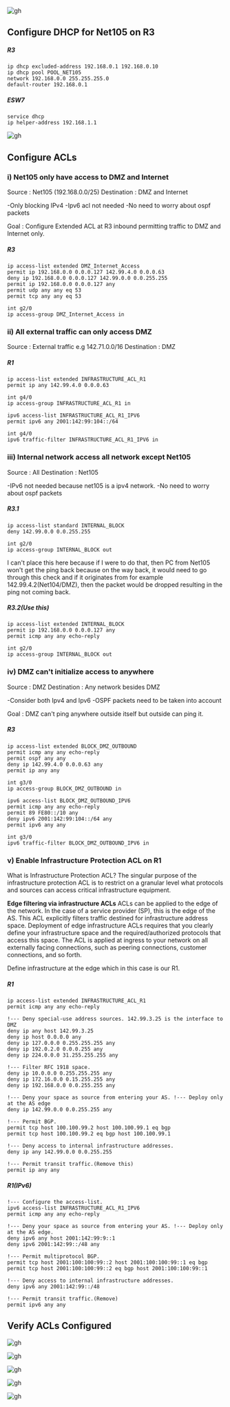 ![gh](https://raw.githubusercontent.com/ndriannazriel04/Advanced-Network-Tech/main/obsidian/images1734969308000iib9pn.png)

## Configure DHCP for Net105 on R3

##### R3
```
ip dhcp excluded-address 192.168.0.1 192.168.0.10
ip dhcp pool POOL_NET105
network 192.168.0.0 255.255.255.0
default-router 192.168.0.1
```

##### ESW7
```
service dhcp
ip helper-address 192.168.1.1
```

![gh](https://raw.githubusercontent.com/ndriannazriel04/Advanced-Network-Tech/main/obsidian/images1735483155000xhvkq2.png)

## Configure ACLs

### i) Net105 only have access to DMZ and Internet

Source : Net105 (192.168.0.0/25)
Destination : DMZ and Internet

-Only blocking IPv4
-Ipv6 acl not needed
-No need to worry about ospf packets

Goal : Configure Extended ACL at R3 inbound permitting traffic to DMZ and Internet only.

##### R3
```
ip access-list extended DMZ_Internet_Access
permit ip 192.168.0.0 0.0.0.127 142.99.4.0 0.0.0.63
deny ip 192.168.0.0 0.0.0.127 142.99.0.0 0.0.255.255
permit ip 192.168.0.0 0.0.0.127 any
permit udp any any eq 53
permit tcp any any eq 53

int g2/0
ip access-group DMZ_Internet_Access in
```

### ii) All external traffic can only access DMZ

Source : External traffic e.g 142.71.0.0/16
Destination : DMZ

##### R1
```
ip access-list extended INFRASTRUCTURE_ACL_R1
permit ip any 142.99.4.0 0.0.0.63

int g4/0
ip access-group INFRASTRUCTURE_ACL_R1 in
```

```
ipv6 access-list INFRASTRUCTURE_ACL_R1_IPV6
permit ipv6 any 2001:142:99:104::/64

int g4/0
ipv6 traffic-filter INFRASTRUCTURE_ACL_R1_IPV6 in
```
### iii) Internal network access all network except Net105

Source : All
Destination : Net105

-IPv6 not needed because net105 is a ipv4 network.
-No need to worry about ospf packets

##### R3.1
```
ip access-list standard INTERNAL_BLOCK
deny 142.99.0.0 0.0.255.255

int g2/0
ip access-group INTERNAL_BLOCK out
```
I can't place this here because if I were to do that, then PC from Net105 won't get the ping back because on the way back, it would need to go through this check and if it originates from for example 142.99.4.2(Net104/DMZ), then the packet would be dropped resulting in the ping not coming back.
##### R3.2(Use this)
```
ip access-list extended INTERNAL_BLOCK
permit ip 192.168.0.0 0.0.0.127 any
permit icmp any any echo-reply

int g2/0
ip access-group INTERNAL_BLOCK out
```

### iv) DMZ can't initialize access to anywhere 

Source : DMZ
Destination : Any network besides DMZ

-Consider both Ipv4 and Ipv6
-OSPF packets need to be taken into account

Goal : DMZ can't ping anywhere outside itself but outside can ping it.

##### R3
```
ip access-list extended BLOCK_DMZ_OUTBOUND
permit icmp any any echo-reply 
permit ospf any any
deny ip 142.99.4.0 0.0.0.63 any
permit ip any any

int g3/0
ip access-group BLOCK_DMZ_OUTBOUND in
```

```
ipv6 access-list BLOCK_DMZ_OUTBOUND_IPV6
permit icmp any any echo-reply 
permit 89 FE80::/10 any
deny ipv6 2001:142:99:104::/64 any
permit ipv6 any any

int g3/0
ipv6 traffic-filter BLOCK_DMZ_OUTBOUND_IPV6 in
```

### v) Enable Infrastructure Protection ACL on R1

What is Infrastructure Protection ACL?
The singular purpose of the infrastructure protection ACL is to restrict on a granular level what protocols and sources can access critical infrastructure equipment.

**Edge filtering via infrastructure ACLs**
ACLs can be applied to the edge of the network. In the case of a service provider (SP), this is the edge of the AS. This ACL explicitly filters traffic destined for infrastructure address space. Deployment of edge infrastructure ACLs requires that you clearly define your infrastructure space and the required/authorized protocols that access this space. The ACL is applied at ingress to your network on all externally facing connections, such as peering connections, customer connections, and so forth.

Define infrastructure at the edge which in this case is our R1.
##### R1
```
ip access-list extended INFRASTRUCTURE_ACL_R1
permit icmp any any echo-reply

!--- Deny special-use address sources. 142.99.3.25 is the interface to DMZ
deny ip any host 142.99.3.25
deny ip host 0.0.0.0 any
deny ip 127.0.0.0 0.255.255.255 any
deny ip 192.0.2.0 0.0.0.255 any
deny ip 224.0.0.0 31.255.255.255 any

!--- Filter RFC 1918 space.
deny ip 10.0.0.0 0.255.255.255 any
deny ip 172.16.0.0 0.15.255.255 any
deny ip 192.168.0.0 0.0.255.255 any

!--- Deny your space as source from entering your AS. !--- Deploy only at the AS edge
deny ip 142.99.0.0 0.0.255.255 any

!--- Permit BGP.
permit tcp host 100.100.99.2 host 100.100.99.1 eq bgp
permit tcp host 100.100.99.2 eq bgp host 100.100.99.1

!--- Deny access to internal infrastructure addresses.
deny ip any 142.99.0.0 0.0.255.255

!--- Permit transit traffic.(Remove this)
permit ip any any

```

##### R1(IPv6)
```
!--- Configure the access-list.
ipv6 access-list INFRASTRUCTURE_ACL_R1_IPV6
permit icmp any any echo-reply

!--- Deny your space as source from entering your AS. !--- Deploy only at the AS edge.
deny ipv6 any host 2001:142:99:9::1
deny ipv6 2001:142:99::/48 any

!--- Permit multiprotocol BGP.
permit tcp host 2001:100:100:99::2 host 2001:100:100:99::1 eq bgp
permit tcp host 2001:100:100:99::2 eq bgp host 2001:100:100:99::1

!--- Deny access to internal infrastructure addresses.
deny ipv6 any 2001:142:99::/48

!--- Permit transit traffic.(Remove)
permit ipv6 any any
```

## Verify ACLs Configured

![gh](https://raw.githubusercontent.com/ndriannazriel04/Advanced-Network-Tech/main/obsidian/images1735550561000hiaa96.png)

![gh](https://raw.githubusercontent.com/ndriannazriel04/Advanced-Network-Tech/main/obsidian/images1735486641000tiy28p.png)

![gh](https://raw.githubusercontent.com/ndriannazriel04/Advanced-Network-Tech/main/obsidian/images17354866950005g0w49.png)

![gh](https://raw.githubusercontent.com/ndriannazriel04/Advanced-Network-Tech/main/obsidian/images1735550247000aolvdo.png)

![gh](https://raw.githubusercontent.com/ndriannazriel04/Advanced-Network-Tech/main/obsidian/images17354867650000oofkv.png)
